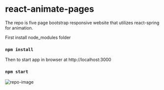 # react-animate-pages
The repo is five page bootstrap responsive website that utilizes react-spring for animation.

First install node_modules folder
### `npm install`

Then to start app in browser at http://localhost:3000
### `npm start`

![repo-image](https://github.com/MAbdurahman/react-animated-pages.git/blob/master/src/img/react-animate-pages.png)